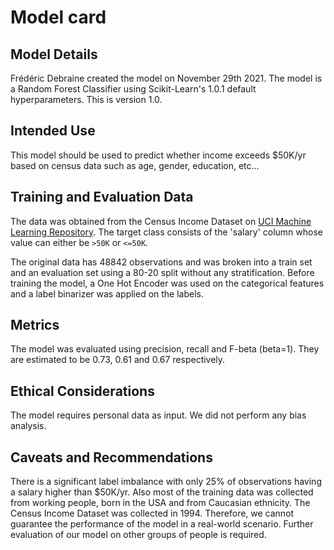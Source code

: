 # Model card

## Model Details

Frédéric Debraine created the model on November 29th 2021.
The model is a Random Forest Classifier using Scikit-Learn's 1.0.1 default hyperparameters. This is version 1.0.

## Intended Use

This model should be used to predict whether income exceeds $50K/yr based on census data such as age, gender, education, etc...

## Training and Evaluation Data

The data was obtained from the Census Income Dataset on [UCI Machine Learning Repository](https://archive.ics.uci.edu/ml/datasets/census+income).
The target class consists of the 'salary' column whose value can either be `>50K` or `<=50K`.

The original data has 48842 observations and was broken into a train set and an evaluation set using a 80-20 split without any stratification.
Before training the model, a One Hot Encoder was used on the categorical features and a label binarizer was applied on the labels.

## Metrics

The model was evaluated using precision, recall and F-beta (beta=1). They are estimated to be 0.73, 0.61 and 0.67 respectively.

## Ethical Considerations

The model requires personal data as input.
We did not perform any bias analysis.

## Caveats and Recommendations

There is a significant label imbalance with only 25% of observations having a salary higher than $50K/yr.
Also most of the training data was collected from working people, born in the USA and from Caucasian ethnicity.
The Census Income Dataset was collected in 1994. Therefore, we cannot guarantee the performance of the model in a real-world scenario. Further evaluation of our model on other groups of people is required.
